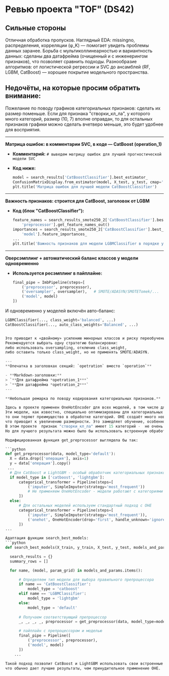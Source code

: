 # Ревью проекта "TOF" (DS42)

## Сильные стороны

Отличная обработка пропусков.
Наглядный EDA: missingno, распределения, корреляции (φ_K) — помогает увидеть проблемы данных заранее.
Борьба с мультиколлинеарностью и вариантность данных: сделаны два датафрейма (очищенный и с инженерингом признаков), что позволяет сравнить подходы.
Разнообразие алгоритмов: от логистической регрессии и SVC до ансамблей (RF, LGBM, CatBoost) — хорошее покрытие модельного пространства.


## Недочёты, на которые просим обратить внимание:

Пожелание по поводу графиков категориальных признаков: сделать их размер поменьше. Если для признака "створки_кл_ла", у которого много категорий, размер (10, 7) вполне оправдан, то для остальных признаков графики можно сделать вчетверо меньше, это будет удобнее для восприятия.

---

**Матрица ошибок: в комментарии SVC, в коде — CatBoost (operation_1)**

- **Комментарий:**
  `# выведем матрицу ошибок для лучшей прогностической модели SVC`

- **Код ниже:**
  ```python
  model = search_results['CatBoostClassifier'].best_estimator_
  ConfusionMatrixDisplay.from_estimator(model, X_test, y_test, cmap='Blues')
  plt.title('Матрица ошибок для лучшей модели CatBoostClassifier')

---

**Важность признаков: строится для CatBoost, заголовок от LGBM**

- **Код (блок "CatBoostClassifier"):**
  ```python
  feature_names = search_results_smote250_2['CatBoostClassifier'].best_estimator_.named_steps[
      'preprocessor'].get_feature_names_out()
  importances = search_results_smote250_2['CatBoostClassifier'].best_estimator_.named_steps[
      'model'].feature_importances_
  ...
  plt.title('Важность признаков для модели LGBMClassifier в порядке убывания')

---

**Оверсэмплинг + автоматический баланс классов у модели одновременно**

- **Используется ресэмплинг в пайплайне:**
  ```python
  final_pipe = ImbPipeline(steps=[
      ('preprocessor', preprocessor),
      ('oversampler', oversampler),   # SMOTE/ADASYN/SMOTETomek/...
      ('model', model)
  ])

И одновременно у моделей включён авто-баланс:

  ```python
  LGBMClassifier(..., class_weight='balanced', ...)
  CatBoostClassifier(..., auto_class_weights='Balanced', ...)


Это приводит к «двойному» усилению минорных классов и риску переобучения.
Рекомендуется выбрать одну стратегию балансировки:
либо использовать oversampling, отключив class_weight,
либо оставить только class_weight, но не применять SMOTE/ADASYN.

---
**Опечатка в заголовках секций: `opetration` вместо `operation`**

- **Markdown-заголовки:**
  > `**Для датафрейма *opetration_1***`  
  > `**Для датафрейма *opetration_2***`
---

**Небольшая ремарка по поводу кодирования категориальных признаков.**

Здесь в проекте применен OneHotEncoder для всех моделей, в том числе для Catboost и Lgbm, у которых есть свой встроенный кодировщик.
Эти модели, как известно, специально оптимизированы для категориальных признаков. Если для них использовать OHE,
то они теряют преимущество в обработке категорий. OHE создаёт много новых признаков (по одному на категорию),
что приводит к увеличению размерности. Это замедляет обучение, особенно при большом числе категорий.
В этом проекте  признак "створки_кл_ла" имеет 15 категорий -  не очень много, поэтому вполне допустимо использовать  OneHotEncoder для всех моделей.
Но для лучшего результата можно было бы использовать встроенную обработку для LightGBM и CatBoost.

Модифицированная функция get_preprocessor выглядела бы так:

  ```python
def get_preprocessor(data, model_type='default'):
    X = data.drop(['операция'], axis=1)
    y = data['операция'].copy()
   ...
    # Для CatBoost и LightGBM - особый обработчик категориальных признаков
    if model_type in ['catboost', 'lightgbm']:
        categorical_transformer = Pipeline(steps=[
            ('imputer', SimpleImputer(strategy='most_frequent'))
            # Не применяем OneHotEncoder - модели работают с категориями напрямую
        ])
    else:
        # Для остальных моделей используем стандартный подход с OHE
        categorical_transformer = Pipeline(steps=[
            ('imputer', SimpleImputer(strategy='most_frequent')),
            ('onehot', OneHotEncoder(drop='first', handle_unknown='ignore'))
        ])
...

Адаптация функции search_best_models:
```python
def search_best_models(X_train, y_train, X_test, y_test, models_and_params, data):

    search_results = {}
    summary_rows = []

    for name, (model, param_grid) in models_and_params.items():

        # Определяем тип модели для выбора правильного препроцессора
        if name == 'CatBoostClassifier':
            model_type = 'catboost'
        elif name == 'LGBMClassifier':
            model_type = 'lightgbm'
        else:
            model_type = 'default'
        
        # Получаем соответствующий препроцессор
        _, _, _, _, preprocessor = get_preprocessor(data, model_type=model_type)

        # пайплайн с препроцессором и моделью
        final_pipe = Pipeline([
            ('preprocessor', preprocessor),
            ('model', model)
        ])
      ...  
        
Такой подход позволит CatBoost и LightGBM использовать свои встроенные механизмы обработки категориальных признаков,
что обычно дает лучшие результаты, чем принудительное применение OHE.
  
